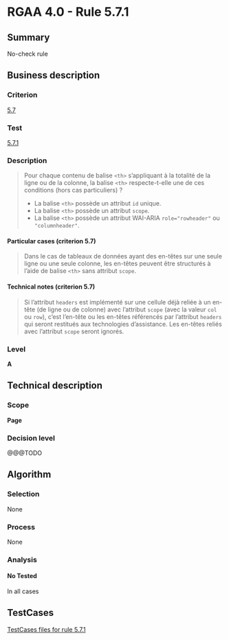 # RGAA 4.0 - Rule 5.7.1

## Summary
No-check rule


## Business description

### Criterion
[5.7](https://www.numerique.gouv.fr/publications/rgaa-accessibilite/methode/criteres/#crit-5-7)

### Test
[5.7.1](https://www.numerique.gouv.fr/publications/rgaa-accessibilite/methode/criteres/#test-5-7-1)

### Description
> Pour chaque contenu de balise `<th>` s’appliquant à la totalité de la ligne ou de la colonne, la balise `<th>` respecte-t-elle une de ces conditions (hors cas particuliers) ?
> 
> * La balise `<th>` possède un attribut `id` unique.
> * La balise `<th>` possède un attribut `scope`.
> * La balise `<th>` possède un attribut WAI-ARIA `role="rowheader"` ou `"columnheader"`.

#### Particular cases (criterion 5.7)
> Dans le cas de tableaux de données ayant des en-têtes sur une seule ligne ou une seule colonne, les en-têtes peuvent être structurés à l’aide de balise `<th>` sans attribut `scope`.

#### Technical notes (criterion 5.7)
> Si l’attribut `headers` est implémenté sur une cellule déjà reliée à un en-tête (de ligne ou de colonne) avec l’attribut `scope` (avec la valeur `col` ou `row`), c’est l’en-tête ou les en-têtes référencés par l’attribut `headers` qui seront restitués aux technologies d’assistance. Les en-têtes reliés avec l’attribut `scope` seront ignorés.

### Level
**A**


## Technical description

### Scope
**Page**

### Decision level
@@@TODO


## Algorithm

### Selection
None

### Process
None

### Analysis

#### No Tested
In all cases


##  TestCases

[TestCases files for rule 5.7.1](https://gitlab.com/asqatasun/Asqatasun/-/tree/v5/rules/rules-rgaa4.0/src/test/resources/testcases/rgaa40//Rgaa40Rule050701/)


